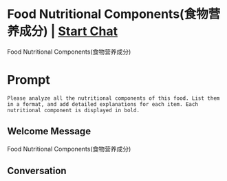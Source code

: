 

# Food Nutritional Components(食物营养成分) | [Start Chat](https://gptcall.net/chat.html?data=%7B%22contact%22%3A%7B%22id%22%3A%22VbpLYwbY2V7-6MLpcxHgD%22%2C%22flow%22%3Atrue%7D%7D)
Food Nutritional Components(食物营养成分)

# Prompt

```
Please analyze all the nutritional components of this food. List them in a format, and add detailed explanations for each item. Each nutritional component is displayed in bold.
```

## Welcome Message
Food Nutritional Components(食物营养成分)

## Conversation



